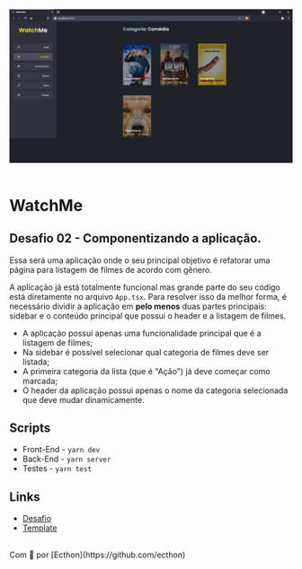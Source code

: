 <div>
<img src="public/watchme.PNG" alt="WatchMe">
</div>
<br>

# WatchMe

## Desafio 02 - Componentizando a aplicação.

Essa será uma aplicação onde o seu principal objetivo é refatorar uma página para listagem de filmes de acordo com gênero.

A aplicação já está totalmente funcional mas grande parte do seu código está diretamente no arquivo `App.tsx`. Para resolver isso da melhor forma, é necessário dividir a aplicação em **pelo menos** duas partes principais: sidebar e o conteúdo principal que possui o header e a listagem de filmes.

- A aplicação possui apenas uma funcionalidade principal que é a listagem de filmes;
- Na sidebar é possível selecionar qual categoria de filmes deve ser listada;
- A primeira categoria da lista (que é "Ação") já deve começar como marcada;
- O header da aplicação possui apenas o nome da categoria selecionada que deve mudar dinamicamente.

## Scripts

- Front-End - `yarn dev`
- Back-End - `yarn server`
- Testes - `yarn test`

## Links

- [Desafio](https://www.notion.so/Desafio-02-Componentizando-a-aplica-o-b9f0f025c95b437699d0c3115f55b0f1)
- [Template](https://github.com/rocketseat-education/ignite-template-componentizando-a-aplicacao)

<br>
Com 💚 por [Ecthon](https://github.com/ecthon)
